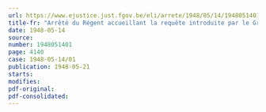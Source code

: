 ```yaml
---
url: https://www.ejustice.just.fgov.be/eli/arrete/1948/05/14/1948051401/justel
title-fr: "Arrêté du Régent accueillant la requête introduite par le Groupement général des Poudres et Explosifs, tendant à la reconnaissance du Centre de Recherches scientifiques et techniques pour l'Industrie des Produits explosifs"
date: 1948-05-14
source:
number: 1948051401
page: 4140
case: 1948-05-14/01
publication: 1948-05-21
starts:
modifies:
pdf-original:
pdf-consolidated:
---
```


